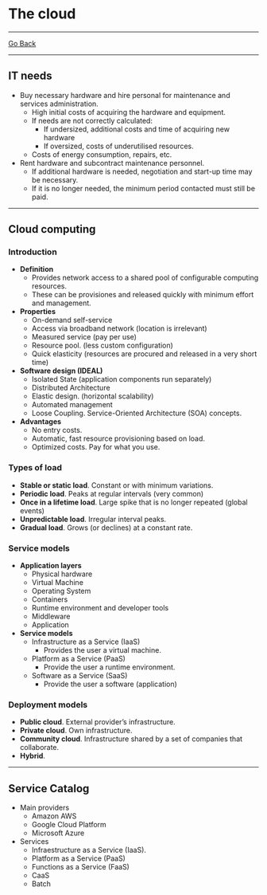 # The cloud
---
[Go Back](../README.md)

---
## IT needs
- Buy necessary hardware and hire personal for maintenance and services administration.
	- High initial costs of acquiring the hardware and equipment.
	- If needs are not correctly calculated:
		- If undersized, additional costs and time of acquiring new hardware
		- If oversized, costs of underutilised resources.
	- Costs of energy consumption, repairs, etc.
- Rent hardware and subcontract maintenance personnel.
	- If additional hardware is needed, negotiation and start-up time may be necessary.
	- If it is no longer needed, the minimum period contacted must still be paid.
---
## Cloud computing
### Introduction
- **Definition**
	- Provides network access to a shared pool of configurable computing resources.
	- These can be provisiones and released quickly with minimum effort and management.
- **Properties**
	- On-demand self-service
	- Access via broadband network (location is irrelevant)
	- Measured service (pay per use)
	- Resource pool. (less custom configuration)
	- Quick elasticity (resources are procured and released in a very short time)
- **Software design (IDEAL)**
	- Isolated State (application components run separately)
	- Distributed Architecture
	- Elastic design. (horizontal scalability)
	- Automated management
	- Loose Coupling. Service-Oriented Architecture (SOA) concepts.
- **Advantages**
	- No entry costs.
	- Automatic, fast resource provisioning based on load.
	- Optimized costs. Pay for what you use.
### Types of load
- **Stable or static load**. Constant or with minimum variations.
- **Periodic load**. Peaks at regular intervals (very common)
- **Once in a lifetime load**. Large spike that is no longer repeated (global events)
- **Unpredictable load**. Irregular interval peaks.
- **Gradual load**. Grows (or declines) at a constant rate.
### Service models
- **Application layers**
	- Physical hardware
	- Virtual Machine
	- Operating System
	- Containers
	- Runtime environment and developer tools
	- Middleware
	- Application
- **Service models**
	- Infrastructure as a Service (IaaS)
		- Provides the user a virtual machine.
	- Platform as a Service (PaaS)
		- Provide the user a runtime environment.
	- Software as a Service (SaaS)
		- Provide the user a software (application)
### Deployment models
- **Public cloud**. External provider’s infrastructure.
- **Private cloud**. Own infrastructure.
- **Community cloud**. Infrastructure shared by a set of companies that collaborate.
- **Hybrid**.
---
## Service Catalog
- Main providers
	- Amazon AWS
	- Google Cloud Platform
	- Microsoft Azure
- Services
	- Infraestructure as a Service (IaaS).
	- Platform as a Service (PaaS)
	- Functions as a Service (FaaS)
	- CaaS
	- Batch